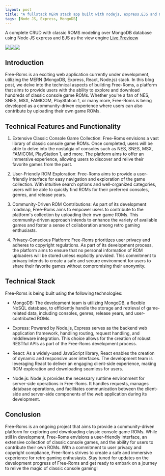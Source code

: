 ```yaml
---
layout: post
title: "A fullstack MERN stack app built with nodejs, express,EJS and mongodb"
tags: [Node JS, Express, MongoDB]
---
```


A complete CRUD with classic ROMS modeling over MongoDB database using Node JS express and EJS as the view engine
[Live Previeew](https://nodegames.onrender.com/)

<img src="https://img.shields.io/badge/Node.js-339933?style=for-the-badge&logo=nodedotjs&logoColor=white"><img src="https://img.shields.io/badge/Express.js-000000?style=for-the-badge&logo=express&logoColor=white"><img src="https://img.shields.io/badge/MongoDB-4EA94B?style=for-the-badge&logo=mongodb&logoColor=white">

## Introduction
Free-Roms is an exciting web application currently under development, utilizing the MERN (MongoDB, Express, React, Node.js) stack. In this blog post, we delve into the technical aspects of building Free-Roms, a platform that aims to provide users with the ability to explore and download hundreds of classic console game ROMs. Whether you're a fan of NES, SNES, MSX, FAMICOM, PlayStation 1, or many more, Free-Roms is being developed as a community-driven experience where users can also contribute by uploading their own game ROMs.

## Technical Features and Functionality
1. Extensive Classic Console Game Collection: Free-Roms envisions a vast library of classic console game ROMs. Once completed, users will be able to delve into the nostalgia of consoles such as NES, SNES, MSX, FAMICOM, PlayStation 1, and more. The platform aims to offer an immersive experience, allowing users to discover and relive their favorite games from the past.

2. User-Friendly ROM Exploration: Free-Roms aims to provide a user-friendly interface for easy navigation and exploration of the game collection. With intuitive search options and well-organized categories, users will be able to quickly find ROMs for their preferred consoles, genres, and release years.

3. Community-Driven ROM Contributions: As part of its development roadmap, Free-Roms aims to empower users to contribute to the platform's collection by uploading their own game ROMs. This community-driven approach intends to enhance the variety of available games and foster a sense of collaboration among retro gaming enthusiasts.

4. Privacy-Conscious Platform: Free-Roms prioritizes user privacy and adheres to copyright regulations. As part of its development process, the platform aims to ensure that no personal information of ROM uploaders will be stored unless explicitly provided. This commitment to privacy intends to create a safe and secure environment for users to share their favorite games without compromising their anonymity.

## Technical Stack
Free-Roms is being built using the following technologies:

- MongoDB: The development team is utilizing MongoDB, a flexible NoSQL database, to efficiently handle the storage and retrieval of game-related data, including consoles, genres, release years, and user-contributed ROMs.

- Express: Powered by Node.js, Express serves as the backend web application framework, handling routing, request handling, and middleware integration. This choice allows for the creation of robust RESTful APIs as part of the Free-Roms development process.

- React: As a widely-used JavaScript library, React enables the creation of dynamic and responsive user interfaces. The development team is leveraging React to deliver an engaging client-side experience, making ROM exploration and downloading seamless for users.

- Node.js: Node.js provides the necessary runtime environment for server-side operations in Free-Roms. It handles requests, manages database operations, and facilitates communication between the client-side and server-side components of the web application during its development.

## Conclusion
Free-Roms is an ongoing project that aims to provide a community-driven platform for exploring and downloading classic console game ROMs. While still in development, Free-Roms envisions a user-friendly interface, an extensive collection of classic console games, and the ability for users to contribute their own ROMs. With a commitment to user privacy and copyright compliance, Free-Roms strives to create a safe and immersive experience for retro gaming enthusiasts. Stay tuned for updates on the development progress of Free-Roms and get ready to embark on a journey to relive the magic of classic console gaming!


